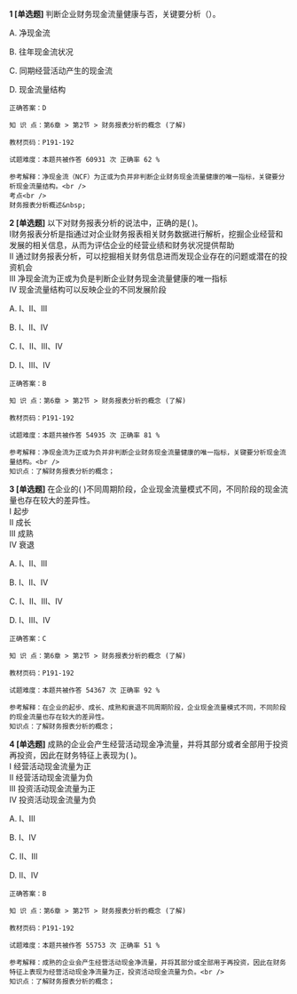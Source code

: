 **1 [单选题]** 判断企业财务现金流量健康与否，关键要分析（）。

A. 净现金流

B. 往年现金流状况

C. 同期经营活动产生的现金流

D. 现金流量结构

```
正确答案：D

知 识 点：第6章 > 第2节 > 财务报表分析的概念 (了解)

教材页码：P191-192

试题难度：本题共被作答 60931 次 正确率 62 %

参考解释：净现金流（NCF）为正或为负并非判断企业财务现金流量健康的唯一指标，关键要分析现金流量结构。<br />
考点<br />
财务报表分析概述&nbsp;
```


**2 [单选题]** 以下对财务报表分析的说法中，正确的是( )。 <br />
Ⅰ财务报表分析是指通过对企业财务报表相关财务数据进行解析，挖掘企业经营和发展的相关信息，从而为评估企业的经营业绩和财务状况提供帮助 <br />
Ⅱ 通过财务报表分析，可以挖掘相关财务信息进而发现企业存在的问题或潜在的投资机会 <br />
Ⅲ 净现金流为正或为负是判断企业财务现金流量健康的唯一指标 <br />
Ⅳ 现金流量结构可以反映企业的不同发展阶段

A. Ⅰ、Ⅱ、Ⅲ

B. Ⅰ、Ⅱ、Ⅳ

C. Ⅰ、Ⅱ、Ⅲ、Ⅳ

D. Ⅰ、Ⅲ、Ⅳ 

```
正确答案：B

知 识 点：第6章 > 第2节 > 财务报表分析的概念 (了解)

教材页码：P191-192

试题难度：本题共被作答 54935 次 正确率 81 %

参考解释：净现金流为正或为负并非判断企业财务现金流量健康的唯一指标，关键要分析现金流量结构。<br />
知识点：了解财务报表分析的概念；
```


**3 [单选题]** 在企业的( )不同周期阶段，企业现金流量模式不同，不同阶段的现金流量也存在较大的差异性。 <br />
Ⅰ 起步 <br />
Ⅱ 成长 <br />
Ⅲ 成熟 <br />
Ⅳ 衰退

A. Ⅰ、Ⅱ、Ⅲ

B. Ⅰ、Ⅱ、Ⅳ

C. Ⅰ、Ⅱ、Ⅲ、Ⅳ

D. Ⅰ、Ⅲ、Ⅳ 

```
正确答案：C

知 识 点：第6章 > 第2节 > 财务报表分析的概念 (了解)

教材页码：P191-192

试题难度：本题共被作答 54367 次 正确率 92 %

参考解释：在企业的起步、成长、成熟和衰退不同周期阶段，企业现金流量模式不同，不同阶段的现金流量也存在较大的差异性。
知识点：了解财务报表分析的概念；
```


**4 [单选题]** 成熟的企业会产生经营活动现金净流量，并将其部分或者全部用于投资再投资，因此在财务特征上表现为( )。 <br />
Ⅰ 经营活动现金流量为正 <br />
Ⅱ 经营活动现金流量为负 <br />
Ⅲ 投资活动现金流量为正 <br />
Ⅳ 投资活动现金流量为负

A. Ⅰ、Ⅲ

B. Ⅰ、Ⅳ

C. Ⅱ、Ⅲ

D. Ⅱ、Ⅳ 

```
正确答案：B

知 识 点：第6章 > 第2节 > 财务报表分析的概念 (了解)

教材页码：P191-192

试题难度：本题共被作答 55753 次 正确率 51 %

参考解释：成熟的企业会产生经营活动现金净流量，并将其部分或全部用于再投资，因此在财务特征上表现为经营活动现金净流量为正，投资活动现金流量为负。<br />
知识点：了解财务报表分析的概念；
```

